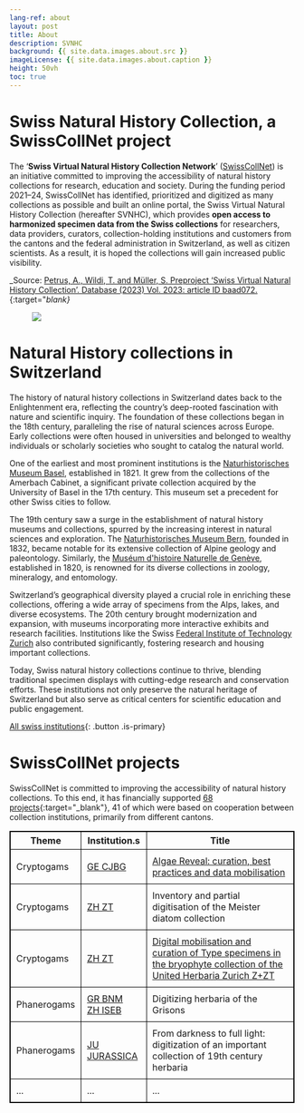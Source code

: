 ```yaml
---
lang-ref: about
layout: post
title: About
description: SVNHC
background: {{ site.data.images.about.src }}
imageLicense: {{ site.data.images.about.caption }}
height: 50vh
toc: true
---
```


# Swiss Natural History Collection, a SwissCollNet project

The ‘**Swiss Virtual Natural History Collection Network**’ ([SwissCollNet](https://swisscollnet.scnat.ch/de)) is an initiative committed to improving the accessibility of natural history collections for research, education and  society. During the funding period 2021–24, SwissCollNet has identified, prioritized and digitized as many collections as possible and built an online portal, the Swiss Virtual Natural History Collection (hereafter SVNHC), which provides **open access to harmonized specimen data from the Swiss collections** for researchers, data providers, curators, collection-holding institutions and customers from the cantons and the federal administration in Switzerland, as well as citizen scientists. As a result, it is hoped the collections will gain increased public visibility.

_Source: [Petrus, A., Wildi, T. and Müller, S. Preproject ‘Swiss Virtual Natural History Collection’. Database (2023) Vol. 2023: article ID baad072.](https://academic.oup.com/database/article/doi/10.1093/database/baad072/7335478?login=true){:target="_blank}_

<figure class="has-text-centered">
	<a href="/data?entity=864884844&filter=eyJtdXN0Ijp7InRheG9uS2V5IjpbNDA5MTE1MF19fQ&view=TABLE">
		<img src="{{ site.data.images.swisscollnet.src }}" />
		<figcaption caption="{{ site.data.images.swisscollnet.caption }}" />
	</a>
</figure>


# Natural History collections in Switzerland

The history of natural history collections in Switzerland dates back to the Enlightenment era, reflecting the country’s deep-rooted fascination with nature and scientific inquiry. The foundation of these collections began in the 18th century, paralleling the rise of natural sciences across Europe. Early collections were often housed in universities and belonged to wealthy individuals or scholarly societies who sought to catalog the natural world.

One of the earliest and most prominent institutions is the [Naturhistorisches Museum Basel](https://www.nmbs.ch/en.html), established in 1821. It grew from the collections of the Amerbach Cabinet, a significant private collection acquired by the University of Basel in the 17th century. This museum set a precedent for other Swiss cities to follow.

The 19th century saw a surge in the establishment of natural history museums and collections, spurred by the increasing interest in natural sciences and exploration. The [Naturhistorisches Museum Bern](https://www.nmbe.ch/en), founded in 1832, became notable for its extensive collection of Alpine geology and paleontology. Similarly, the [Muséum d'histoire Naturelle de Genève](http://institutions.ville-geneve.ch/fr/mhn/), established in 1820, is renowned for its diverse collections in zoology, mineralogy, and entomology.

Switzerland’s geographical diversity played a crucial role in enriching these collections, offering a wide array of specimens from the Alps, lakes, and diverse ecosystems. The 20th century brought modernization and expansion, with museums incorporating more interactive exhibits and research facilities. Institutions like the Swiss [Federal Institute of Technology Zurich](https://ethz.ch/en.html) also contributed significantly, fostering research and housing important collections.

Today, Swiss natural history collections continue to thrive, blending traditional specimen displays with cutting-edge research and conservation efforts. These institutions not only preserve the natural heritage of Switzerland but also serve as critical centers for scientific education and public engagement.

[All swiss institutions](/institution/search){: .button .is-primary}


# SwissCollNet projects

SwissCollNet is committed to improving the accessibility of natural history collections. To this end, it has financially supported [68 projects](https://swisscollnet.scnat.ch/en/running_projects){:target="_blank"}, 41 of which were based on cooperation between collection institutions, primarily from different cantons.

<table style="width: 100%; border-collapse: collapse; border: 1px solid black;">
  <tr>
    <th style="text-align: center; vertical-align: middle; border: 1px solid black; padding: 5px;">Theme</th>
    <th style="text-align: center; vertical-align: middle; border: 1px solid black; padding: 5px;">Institution.s</th>
    <th style="text-align: center; vertical-align: middle; border: 1px solid black; padding: 5px;">Title</th>
  </tr>
  <tr>
    <td style="border: 1px solid black; padding: 10px;">Cryptogams</td>
    <td style="border: 1px solid black; padding: 10px;"><a href="https://www.cjbg.ch/" target="_blank">GE CJBG</a></td>
    <td style="border: 1px solid black; padding: 10px;"><a href="https://www.cjbg.ch/news/decouverte-notre-collection-dalgues" target="_blank">Algae Reveal: curation, best practices and data mobilisation</a></td>
  </tr>
  <tr>
    <td style="border: 1px solid black; padding: 10px;">Cryptogams</td>
    <td style="border: 1px solid black; padding: 10px;"><a href="https://www.herbarien.uzh.ch/en" target="_blank">ZH ZT</a></td>
    <td style="border: 1px solid black; padding: 10px;">Inventory and partial digitisation of the Meister diatom collection</td>
  </tr>
  <tr>
    <td style="border: 1px solid black; padding: 10px;">Cryptogams</td>
    <td style="border: 1px solid black; padding: 10px;"><a href="https://www.herbarien.uzh.ch/en" target="_blank">ZH ZT</a></td>
    <td style="border: 1px solid black; padding: 10px;"><a href="https://www.herbarien.uzh.ch/en/forschung" target="_blank">Digital mobilisation and curation of Type specimens in the bryophyte collection of the United Herbaria Zurich Z+ZT</td>
  </tr>
  <tr>
    <td style="border: 1px solid black; padding: 10px;">Phanerogams</td>
    <td style="border: 1px solid black; padding: 10px;"><a href="https://naturmuseum.gr.ch/de/Seiten/welcome.aspx" target="_blank">GR BNM</a><br> <a href="https://www.systbot.uzh.ch/en" target="_blank">ZH ISEB</a></td>
    <td style="border: 1px solid black; padding: 10px;">Digitizing herbaria of the Grisons</td>
  </tr>
  <tr>
    <td style="border: 1px solid black; padding: 10px;">Phanerogams</td>
    <td style="border: 1px solid black; padding: 10px;"><a href="https://www.jurassica.ch/" target="_blank">JU JURASSICA</a></td>
    <td style="border: 1px solid black; padding: 10px;">From darkness to full light: digitization of an important collection of 19th century herbaria</td>
  </tr>
  <tr>
    <td style="border: 1px solid black; padding: 10px;">...</td>
    <td style="border: 1px solid black; padding: 10px;">...</td>
    <td style="border: 1px solid black; padding: 10px;">...</td>
  </tr>

</table>
